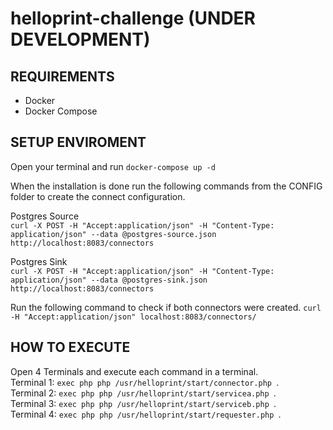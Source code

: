 # helloprint-challenge (UNDER DEVELOPMENT)

## REQUIREMENTS
- Docker
- Docker Compose

## SETUP ENVIROMENT  
Open your terminal and run `docker-compose up -d`  

When the installation is done run the following commands from the CONFIG folder to create the connect configuration.

Postgres Source  
`curl -X POST -H "Accept:application/json" -H "Content-Type: application/json" --data @postgres-source.json http://localhost:8083/connectors`  

Postgres Sink  
`curl -X POST -H "Accept:application/json" -H "Content-Type: application/json" --data @postgres-sink.json http://localhost:8083/connectors`  

Run the following command to check if both connectors were created.
`curl -H "Accept:application/json" localhost:8083/connectors/`

## HOW TO EXECUTE
Open 4 Terminals and execute each command in a terminal.  
Terminal 1: `exec php php /usr/helloprint/start/connector.php `.  
Terminal 2: `exec php php /usr/helloprint/start/servicea.php `.  
Terminal 3: `exec php php /usr/helloprint/start/serviceb.php `.  
Terminal 4: `exec php php /usr/helloprint/start/requester.php `.  
